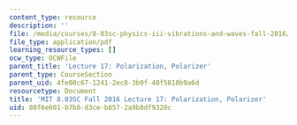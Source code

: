 ```yaml
---
content_type: resource
description: ''
file: /media/courses/8-03sc-physics-iii-vibrations-and-waves-fall-2016/80f6e601b7b8d3ceb8572a9b0df9320c_MIT8_03SCF16_hw_Lec17.pdf
file_type: application/pdf
learning_resource_types: []
ocw_type: OCWFile
parent_title: 'Lecture 17: Polarization, Polarizer'
parent_type: CourseSection
parent_uid: 4fe00c67-1241-2ec8-3b0f-40f5818b9a6d
resourcetype: Document
title: 'MIT 8.03SC Fall 2016 Lecture 17: Polarization, Polarizer'
uid: 80f6e601-b7b8-d3ce-b857-2a9b0df9320c
---
```

